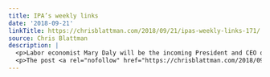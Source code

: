 ```yaml
---
title: IPA’s weekly links
date: '2018-09-21'
linkTitle: https://chrisblattman.com/2018/09/21/ipas-weekly-links-171/
source: Chris Blattman
description: |
  <p>Labor economist Mary Daly will be the incoming President and CEO of the San Francisco Fed  <a href="https://chrisblattman.com/2018/09/21/ipas-weekly-links-171/">Continue reading <span class="meta-nav">&#8594;</span></a></p>
  <p>The post <a rel="nofollow" href="https://chrisblattman.com/2018/09/21/ipas-weekly-links-171/">IPA&#8217;s weekly links</a> appeared first on <a rel="nofollow" href="https://chrisblattman.com">Chris Blattman</a>.</p>
---
```


